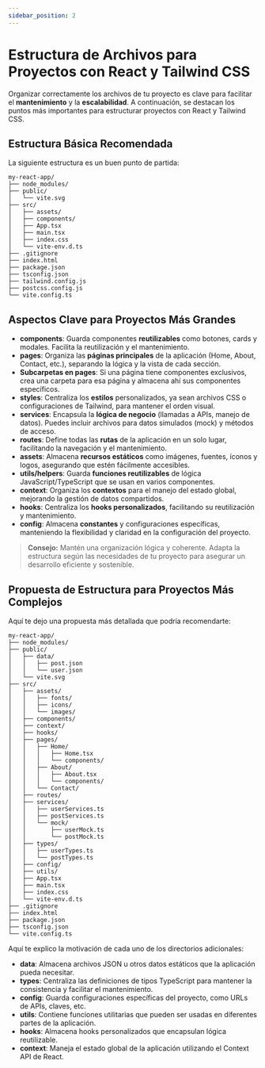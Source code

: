 ```yaml
---
sidebar_position: 2
---
```


# Estructura de Archivos para Proyectos con React y Tailwind CSS

Organizar correctamente los archivos de tu proyecto es clave para facilitar el **mantenimiento** y la **escalabilidad**. A continuación, se destacan los puntos más importantes para estructurar proyectos con React y Tailwind CSS.

## Estructura Básica Recomendada

La siguiente estructura es un buen punto de partida:

```plaintext
my-react-app/
├── node_modules/
├── public/
│   └── vite.svg
├── src/
│   ├── assets/
│   ├── components/
│   ├── App.tsx
│   ├── main.tsx
│   ├── index.css
│   └── vite-env.d.ts
├── .gitignore
├── index.html
├── package.json
├── tsconfig.json
├── tailwind.config.js
├── postcss.config.js
└── vite.config.ts
```

## Aspectos Clave para Proyectos Más Grandes

- **components**: Guarda componentes **reutilizables** como botones, cards y modales. Facilita la reutilización y el mantenimiento.
- **pages**: Organiza las **páginas principales** de la aplicación (Home, About, Contact, etc.), separando la lógica y la vista de cada sección.
- **Subcarpetas en pages**: Si una página tiene componentes exclusivos, crea una carpeta para esa página y almacena ahí sus componentes específicos.
- **styles**: Centraliza los **estilos** personalizados, ya sean archivos CSS o configuraciones de Tailwind, para mantener el orden visual.
- **services**: Encapsula la **lógica de negocio** (llamadas a APIs, manejo de datos). Puedes incluir archivos para datos simulados (mock) y métodos de acceso.
- **routes**: Define todas las **rutas** de la aplicación en un solo lugar, facilitando la navegación y el mantenimiento.
- **assets**: Almacena **recursos estáticos** como imágenes, fuentes, íconos y logos, asegurando que estén fácilmente accesibles.
- **utils/helpers**: Guarda **funciones reutilizables** de lógica JavaScript/TypeScript que se usan en varios componentes.
- **context**: Organiza los **contextos** para el manejo del estado global, mejorando la gestión de datos compartidos.
- **hooks**: Centraliza los **hooks personalizados**, facilitando su reutilización y mantenimiento.
- **config**: Almacena **constantes** y configuraciones específicas, manteniendo la flexibilidad y claridad en la configuración del proyecto.

> **Consejo:** Mantén una organización lógica y coherente. Adapta la estructura según las necesidades de tu proyecto para asegurar un desarrollo eficiente y sostenible.

## Propuesta de Estructura para Proyectos Más Complejos

Aquí te dejo una propuesta más detallada que podría recomendarte:

```plaintext
my-react-app/
├── node_modules/
├── public/
│   ├── data/
│   │   ├── post.json
│   │   └── user.json
│   └── vite.svg
├── src/
│   ├── assets/
│   │   ├── fonts/
│   │   ├── icons/
│   │   └── images/
│   ├── components/
│   ├── context/
│   ├── hooks/
│   ├── pages/
│   │   ├── Home/
│   │   │   ├── Home.tsx
│   │   │   └── components/
│   │   ├── About/
│   │   │   ├── About.tsx
│   │   │   └── components/
│   │   └── Contact/
│   ├── routes/
│   ├── services/
│   │   ├── userServices.ts
│   │   ├── postServices.ts
│   │   └── mock/
│   │       ├── userMock.ts
│   │       └── postMock.ts
│   ├── types/
│   │   ├── userTypes.ts
│   │   └── postTypes.ts
│   ├── config/
│   ├── utils/
│   ├── App.tsx
│   ├── main.tsx
│   ├── index.css
│   └── vite-env.d.ts
├── .gitignore
├── index.html
├── package.json
├── tsconfig.json
└── vite.config.ts
```

Aquí te explico la motivación de cada uno de los directorios adicionales:

- **data**: Almacena archivos JSON u otros datos estáticos que la aplicación pueda necesitar.
- **types**: Centraliza las definiciones de tipos TypeScript para mantener la consistencia y facilitar el mantenimiento.
- **config**: Guarda configuraciones específicas del proyecto, como URLs de APIs, claves, etc.
- **utils**: Contiene funciones utilitarias que pueden ser usadas en diferentes partes de la aplicación.
- **hooks**: Almacena hooks personalizados que encapsulan lógica reutilizable.
- **context**: Maneja el estado global de la aplicación utilizando el Context API de React.